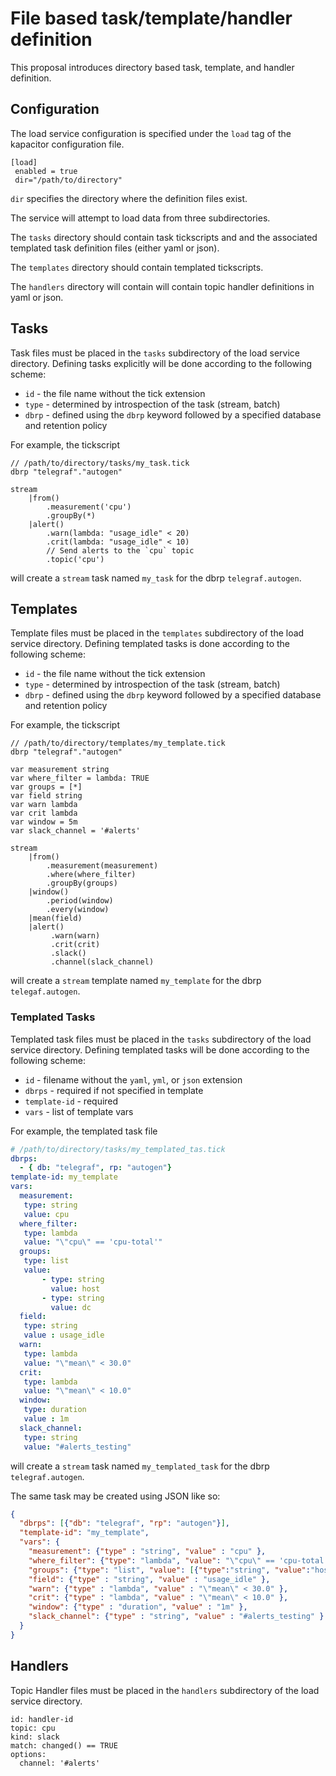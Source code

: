 # File based task/template/handler definition

This proposal introduces directory based task, template, and handler definition.

## Configuration
The load service configuration is specified under the `load` tag of the
kapacitor configuration file.

```
[load]
 enabled = true
 dir="/path/to/directory"
```

`dir` specifies the directory where the definition files exist.

The service will attempt to load data from three subdirectories.

The `tasks` directory should contain task tickscripts and and the associated templated task
definition files (either yaml or json).

The `templates` directory should contain templated tickscripts.

The `handlers` directory will contain will contain topic handler definitions in yaml or json.

## Tasks

Task files must be placed in the `tasks` subdirectory of the load service
directory. Defining tasks explicitly will be done according to the following scheme:

* `id` - the file name without the tick extension
* `type` - determined by introspection of the task (stream, batch)
* `dbrp` - defined using the `dbrp` keyword followed by a specified database and retention policy

For example, the tickscript

```
// /path/to/directory/tasks/my_task.tick
dbrp "telegraf"."autogen"

stream
    |from()
        .measurement('cpu')
        .groupBy(*)
    |alert()
        .warn(lambda: "usage_idle" < 20)
        .crit(lambda: "usage_idle" < 10)
        // Send alerts to the `cpu` topic
        .topic('cpu')
```

will create a `stream` task named `my_task` for the dbrp `telegraf.autogen`.


## Templates

Template files must be placed in the `templates` subdirectory of the load service
directory. Defining templated tasks is done according to the following scheme:

* `id` - the file name without the tick extension
* `type` - determined by introspection of the task (stream, batch)
* `dbrp` - defined using the `dbrp` keyword followed by a specified database and retention policy

For example, the tickscript
```
// /path/to/directory/templates/my_template.tick
dbrp "telegraf"."autogen"

var measurement string
var where_filter = lambda: TRUE
var groups = [*]
var field string
var warn lambda
var crit lambda
var window = 5m
var slack_channel = '#alerts'

stream
    |from()
        .measurement(measurement)
        .where(where_filter)
        .groupBy(groups)
    |window()
        .period(window)
        .every(window)
    |mean(field)
    |alert()
         .warn(warn)
         .crit(crit)
         .slack()
         .channel(slack_channel)
```

will create a `stream` template named `my_template` for the dbrp `telegaf.autogen`.

### Templated Tasks

Templated task files must be placed in the `tasks` subdirectory of the load service
directory. Defining templated tasks will be done according to the following scheme:

* `id` - filename without the `yaml`, `yml`, or `json` extension
* `dbrps` - required if not specified in template
* `template-id` - required
* `vars` - list of template vars

For example, the templated task file

```yaml
# /path/to/directory/tasks/my_templated_tas.tick
dbrps:
  - { db: "telegraf", rp: "autogen"}
template-id: my_template
vars:
  measurement:
   type: string
   value: cpu
  where_filter:
   type: lambda
   value: "\"cpu\" == 'cpu-total'"
  groups:
   type: list
   value:
       - type: string
         value: host
       - type: string
         value: dc
  field:
   type: string
   value : usage_idle
  warn:
   type: lambda
   value: "\"mean\" < 30.0"
  crit:
   type: lambda
   value: "\"mean\" < 10.0"
  window:
   type: duration
   value : 1m
  slack_channel:
   type: string
   value: "#alerts_testing"
```
will create a `stream` task named `my_templated_task` for the dbrp `telegraf.autogen`.

The same task may be created using JSON like so:

```json
{
  "dbrps": [{"db": "telegraf", "rp": "autogen"}],
  "template-id": "my_template",
  "vars": {
    "measurement": {"type" : "string", "value" : "cpu" },
    "where_filter": {"type": "lambda", "value": "\"cpu\" == 'cpu-total'"},
    "groups": {"type": "list", "value": [{"type":"string", "value":"host"},{"type":"string", "value":"dc"}]},
    "field": {"type" : "string", "value" : "usage_idle" },
    "warn": {"type" : "lambda", "value" : "\"mean\" < 30.0" },
    "crit": {"type" : "lambda", "value" : "\"mean\" < 10.0" },
    "window": {"type" : "duration", "value" : "1m" },
    "slack_channel": {"type" : "string", "value" : "#alerts_testing" }
  }
}
```

## Handlers

Topic Handler files must be placed in the `handlers` subdirectory of the load service
directory.

```
id: handler-id
topic: cpu
kind: slack
match: changed() == TRUE
options:
  channel: '#alerts'
```

